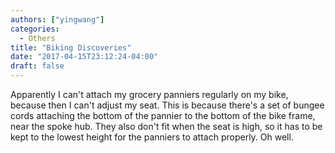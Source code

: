 ```yaml
---
authors: ["yingwang"]
categories:
  - Others
title: "Biking Discoveries"
date: "2017-04-15T23:12:24-04:00"
draft: false
---
```

Apparently I can't attach my grocery panniers regularly on my bike, because then I can't adjust my seat. This is because there's a set of bungee cords attaching the bottom of the pannier to the bottom of the bike frame, near the spoke hub. They also don't fit when the seat is high, so it has to be kept to the lowest height for the panniers to attach properly. Oh well.
